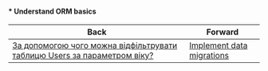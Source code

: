 #### * Understand ORM basics



| Back | Forward |
|---|---|
| [За допомогою чого можна відфільтрувати таблицю Users за параметром віку?](/ua/junior/database/45-what-can-be-used-to-filter-the-users-table-by-age.md)  | [Implement data migrations](/ua/junior/database/implement-data-migrations.md) |